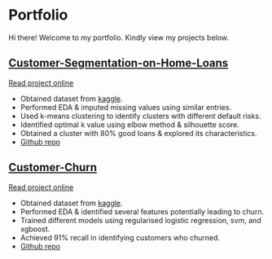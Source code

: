 # Portfolio

Hi there! Welcome to my portfolio. Kindly view my projects below.

## [Customer-Segmentation-on-Home-Loans](https://github.com/Gianatmaja/Customer-Segmentation-on-Home-Loans)
[Read project online](https://nbviewer.jupyter.org/github/Gianatmaja/Customer-Segmentation-on-Home-Loans/blob/main/Customer%20Segmentation%20on%20Home%20Loans.ipynb)
- Obtained dataset from [kaggle](https://www.kaggle.com/gavincanacam/home-loan-predictions).
- Performed EDA & imputed missing values using similar entries.
- Used k-means clustering to identify clusters with different default risks.
- Identified optimal k value using elbow method & silhouette score.
- Obtained a cluster with 80% good loans & explored its characteristics.
- [Github repo](https://github.com/Gianatmaja/Customer-Segmentation-on-Home-Loans)


## [Customer-Churn](https://github.com/Gianatmaja/Customer-Churn)
[Read project online](https://nbviewer.jupyter.org/github/Gianatmaja/Customer-Churn/blob/main/Predicting%20Customer%20Churns%20.ipynb)
- Obtained dataset from [kaggle](https://www.kaggle.com/blastchar/telco-customer-churn).
- Performed EDA & identified several features potentially leading to churn.
- Trained different models using regularised logistic regression, svm, and xgboost.
- Achieved 91% recall in identifying customers who churned.
- [Github repo](https://github.com/Gianatmaja/Customer-Churn)
